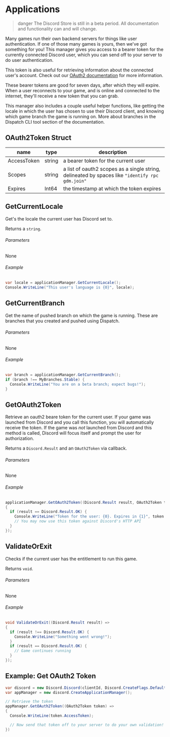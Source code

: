 # Applications

> danger
> The Discord Store is still in a beta period. All documentation and functionality can and will change.

Many games run their own backend servers for things like user authentication. If one of those many games is yours, then we've got something for you! This manager gives you access to a bearer token for the currently connected Discord user, which you can send off to your server to do user authentication.

This token is also useful for retrieving information about the connected user's account. Check out our [OAuth2 documentation](https://discordapp.com/developers/docs/topics/oauth2) for more information.

These bearer tokens are good for seven days, after which they will expire. When a user reconnects to your game, and is online and connected to the internet, they'll receive a new token that you can grab.

This manager also includes a couple useful helper functions, like getting the locale in which the user has chosen to use their Discord client, and knowing which game branch the game is running on. More about branches in the Dispatch CLI tool section of the documentation.

## OAuth2Token Struct

| name        | type   | description                                                                                     |
| ----------- | ------ | ----------------------------------------------------------------------------------------------- |
| AccessToken | string | a bearer token for the current user                                                             |
| Scopes      | string | a list of oauth2 scopes as a single string, delineated by spaces like `"identify rpc gdm.join"` |
| Expires     | Int64  | the timestamp at which the token expires                                                        |

## GetCurrentLocale

Get's the locale the current user has Discord set to.

Returns a `string`.

###### Parameters

None

###### Example

```cs
var locale = applicationManager.GetCurrentLocale();
Console.WriteLine("This user's language is {0}", locale);
```

## GetCurrentBranch

Get the name of pushed branch on which the game is running. These are branches that you created and pushed using Dispatch.

###### Parameters

None

###### Example

```cs
var branch = applicationManager.GetCurrentBranch();
if (branch !== MyBranches.Stable) {
  Console.WriteLine("You are on a beta branch; expect bugs!");
}
```

## GetOAuth2Token

Retrieve an oauth2 beare token for the current user. If your game was launched from Discord and you call this function, you will automatically receive the token. If the game was _not_ launched from Discord and this method is called, Discord will focus itself and prompt the user for authorization.

Returns a `Discord.Result` and an `OAuth2Token` via callback.

###### Parameters

None

###### Example

```cs
applicationManager.GetOAuth2Token((Discord.Result result, OAuth2Token token) =>
{
  if (result == Discord.Result.OK) {
    Console.WriteLine("Token for the user: {0}. Expires in {1}", token.AccessToken, token.Expires);
    // You may now use this token against Discord's HTTP API
  }
});
```

## ValidateOrExit

Checks if the current user has the entitlement to run this game.

Returns `void`.

###### Parameters

None

###### Example

```cs
void ValidateOrExit((Discord.Result result) =>
{
  if (result !== Discord.Result.OK) {
    Console.WriteLine("Something went wrong!");
  }
  if (result == Discord.Result.OK) {
    // Game continues running
  }
});
```

## Example: Get OAuth2 Token

```cs
var discord = new Discord.Discord(clientId, Discord.CreateFlags.Default);
var appManager = new discord.CreateApplicationManager();

// Retrieve the token
appManager.GetOAuth2Token((OAuth2Token token) =>
{
  Console.WriteLine(token.AccessToken);

  // Now send that token off to your server to do your own validation!
})
```
